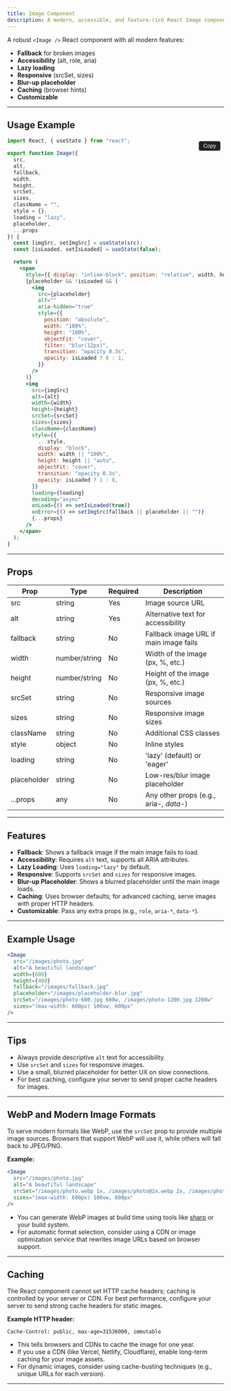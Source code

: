```yaml
---
title: Image Component
description: A modern, accessible, and feature-rich React Image component for your component library.
---
```


A robust `<Image />` React component with all modern features:

- **Fallback** for broken images
- **Accessibility** (alt, role, aria)
- **Lazy loading**
- **Responsive** (srcSet, sizes)
- **Blur-up placeholder**
- **Caching** (browser hints)
- **Customizable**

---

## Usage Example

<div style="position: relative;">
  <button id="copy-btn" style="position: absolute; right: 0.5rem; top: 0.5rem; z-index: 2; padding: 0.3em 0.8em; border-radius: 4px; border: none; background: #222; color: #fff; cursor: pointer; font-size: 0.9em;">Copy</button>
</div>

```jsx {1} id="image-component-code"
import React, { useState } from "react";

export function Image({
  src,
  alt,
  fallback,
  width,
  height,
  srcSet,
  sizes,
  className = "",
  style = {},
  loading = "lazy",
  placeholder,
  ...props
}) {
  const [imgSrc, setImgSrc] = useState(src);
  const [isLoaded, setIsLoaded] = useState(false);

  return (
    <span
      style={{ display: "inline-block", position: "relative", width, height }}>
      {placeholder && !isLoaded && (
        <img
          src={placeholder}
          alt=""
          aria-hidden="true"
          style={{
            position: "absolute",
            width: "100%",
            height: "100%",
            objectFit: "cover",
            filter: "blur(12px)",
            transition: "opacity 0.3s",
            opacity: isLoaded ? 0 : 1,
          }}
        />
      )}
      <img
        src={imgSrc}
        alt={alt}
        width={width}
        height={height}
        srcSet={srcSet}
        sizes={sizes}
        className={className}
        style={{
          ...style,
          display: "block",
          width: width || "100%",
          height: height || "auto",
          objectFit: "cover",
          transition: "opacity 0.3s",
          opacity: isLoaded ? 1 : 0,
        }}
        loading={loading}
        decoding="async"
        onLoad={() => setIsLoaded(true)}
        onError={() => setImgSrc(fallback || placeholder || "")}
        {...props}
      />
    </span>
  );
}
```

<script>
const btn = document.getElementById('copy-btn');
if (btn) {
  btn.onclick = function() {
    const code = document.querySelector('[id="image-component-code"]');
    if (code) {
      navigator.clipboard.writeText(code.innerText);
      btn.innerText = 'Copied!';
      setTimeout(() => (btn.innerText = 'Copy'), 1200);
    }
  };
}
</script>

---

## Props

| Prop        | Type          | Required | Description                            |
| ----------- | ------------- | -------- | -------------------------------------- |
| src         | string        | Yes      | Image source URL                       |
| alt         | string        | Yes      | Alternative text for accessibility     |
| fallback    | string        | No       | Fallback image URL if main image fails |
| width       | number/string | No       | Width of the image (px, %, etc.)       |
| height      | number/string | No       | Height of the image (px, %, etc.)      |
| srcSet      | string        | No       | Responsive image sources               |
| sizes       | string        | No       | Responsive image sizes                 |
| className   | string        | No       | Additional CSS classes                 |
| style       | object        | No       | Inline styles                          |
| loading     | string        | No       | 'lazy' (default) or 'eager'            |
| placeholder | string        | No       | Low-res/blur image placeholder         |
| ...props    | any           | No       | Any other props (e.g., aria-_, data-_) |

---

## Features

- **Fallback**: Shows a fallback image if the main image fails to load.
- **Accessibility**: Requires `alt` text, supports all ARIA attributes.
- **Lazy Loading**: Uses `loading="lazy"` by default.
- **Responsive**: Supports `srcSet` and `sizes` for responsive images.
- **Blur-up Placeholder**: Shows a blurred placeholder until the main image loads.
- **Caching**: Uses browser defaults; for advanced caching, serve images with proper HTTP headers.
- **Customizable**: Pass any extra props (e.g., `role`, `aria-*`, `data-*`).

---

## Example Usage

```jsx
<Image
  src="/images/photo.jpg"
  alt="A beautiful landscape"
  width={600}
  height={400}
  fallback="/images/fallback.jpg"
  placeholder="/images/placeholder-blur.jpg"
  srcSet="/images/photo-600.jpg 600w, /images/photo-1200.jpg 1200w"
  sizes="(max-width: 600px) 100vw, 600px"
/>
```

---

## Tips

- Always provide descriptive `alt` text for accessibility.
- Use `srcSet` and `sizes` for responsive images.
- Use a small, blurred placeholder for better UX on slow connections.
- For best caching, configure your server to send proper cache headers for images.

---

## WebP and Modern Image Formats

To serve modern formats like WebP, use the `srcSet` prop to provide multiple image sources. Browsers that support WebP will use it, while others will fall back to JPEG/PNG.

**Example:**

```jsx
<Image
  src="/images/photo.jpg"
  alt="A beautiful landscape"
  srcSet="/images/photo.webp 1x, /images/photo@2x.webp 2x, /images/photo.jpg 1x"
  sizes="(max-width: 600px) 100vw, 600px"
/>
```

- You can generate WebP images at build time using tools like [sharp](https://sharp.pixelplumbing.com/) or your build system.
- For automatic format selection, consider using a CDN or image optimization service that rewrites image URLs based on browser support.

---

## Caching

The React component cannot set HTTP cache headers; caching is controlled by your server or CDN. For best performance, configure your server to send strong cache headers for static images.

**Example HTTP header:**

```
Cache-Control: public, max-age=31536000, immutable
```

- This tells browsers and CDNs to cache the image for one year.
- If you use a CDN (like Vercel, Netlify, Cloudflare), enable long-term caching for your image assets.
- For dynamic images, consider using cache-busting techniques (e.g., unique URLs for each version).

---
